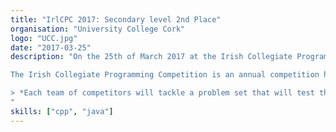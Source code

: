 ```yaml
---
title: "IrlCPC 2017: Secondary level 2nd Place"
organisation: "University College Cork"
logo: "UCC.jpg"
date: "2017-03-25"
description: "On the 25th of March 2017 at the Irish Collegiate Programming Competition (IrlCPC) our team of 3 came 2nd in the Secondary Level category.

The Irish Collegiate Programming Competition is an annual competition hosted in University College Cork by the UCC ACM Chapter. 

> *Each team of competitors will tackle a problem set that will test their problem-solving, numeracy and computer programming skills. This competition is not for novice programmers but for those who have a passion for programming.*
"
skills: ["cpp", "java"]
---
```

